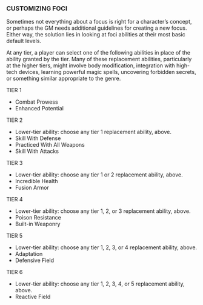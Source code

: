 ### CUSTOMIZING FOCI

<!-- P, ID: 062762 -->

Sometimes not everything about a focus is right for a character’s concept, or perhaps the GM needs additional guidelines for creating a new focus. Either way, the solution lies in looking at foci abilities at their most basic default levels.

<!-- P, ID: 062763 -->

At any tier, a player can select one of the following abilities in place of the ability granted by the tier. Many of these replacement abilities, particularly at the higher tiers, might involve body modification, integration with high-tech devices, learning powerful magic spells, uncovering forbidden secrets, or something similar appropriate to the genre.

<!-- P, ID: 062764 -->

TIER 1

<!-- L, ID: 062765 -->

- Combat Prowess
- Enhanced Potential

<!-- /L -->

<!-- P, ID: 062770 -->

TIER 2

<!-- L, ID: 062771 -->

- Lower-tier ability: choose any tier 1 replacement ability, above.
- Skill With Defense
- Practiced With All Weapons
- Skill With Attacks

<!-- /L -->

<!-- P, ID: 062780 -->

TIER 3

<!-- L, ID: 062781 -->

- Lower-tier ability: choose any tier 1 or 2 replacement ability, above.
- Incredible Health
- Fusion Armor

<!-- /L -->

<!-- P, ID: 062788 -->

TIER 4

<!-- L, ID: 062789 -->

- Lower-tier ability: choose any tier 1, 2, or 3 replacement ability, above.
- Poison Resistance
- Built-in Weaponry

<!-- /L -->

<!-- P, ID: 062796 -->

TIER 5

<!-- L, ID: 062797 -->

- Lower-tier ability: choose any tier 1, 2, 3, or 4 replacement ability, above.
- Adaptation
- Defensive Field

<!-- /L -->

<!-- P, ID: 062804 -->

TIER 6

<!-- L, ID: 062805 -->

- Lower-tier ability: choose any tier 1, 2, 3, 4, or 5 replacement ability, above.
- Reactive Field

<!-- /L -->

